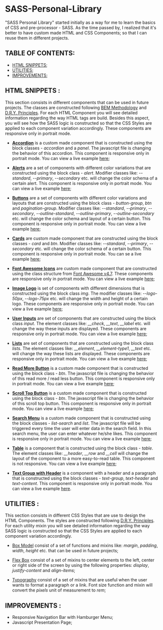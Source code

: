 # SASS-Personal-Library

"SASS Personal Library" started initially as a way for me to learn the basics of CSS and pre-processor - SASS. As the time passed by, I realized that it's better to have custom made HTML and CSS Components; so that I can reuse them in different projects.

## TABLE OF CONTENTS:

- [HTML SNIPPETS](#html_snippets);
- [UTILITIES](#utilities);
- [IMPROVEMENTS](#improvements);

## HTML SNIPPETS <a name="html_snippets"></a>:

This section consists in different components that can be used in future projects. The classes are constructed following [BEM Methodology](http://getbem.com/naming/ "BEM Methodology") and [D.R.Y. Principles](https://en.wikipedia.org/wiki/Don%27t_repeat_yourself "Don't Repeat Yourself Principles"). For each HTML Component you will see detailed information regarding the way HTML tags are build. Besides this aspect, you will see how the SASS logic is constructed so that the CSS Styles are applied to each component variation accordingly. These components are responsive only in portrait mode.

- <b><u>Accordion</u></b> is a custom made component that is constructed using the block classes - *accordion* and a *panel*. The javascript file is changing the behavior of this accordion. This component is responsive only in portrait mode. You can view a live example [here](https://liviu-voica.ro/My%20Portfolio/SASS-Personal-Library/html_components/accordion.html);

- <b><u>Alerts</u></b> are a set of components with different color variations that are constructed using the block class - *alert*. Modifier classes like: *--standard*, *--primary*, *--secondary* etc. will change the color schema of a certain alert. This component is responsive only in portrait mode. You can view a live example [here](https://liviu-voica.ro/My%20Portfolio/SASS-Personal-Library/html_components/alerts.html);

- <b><u>Buttons</u></b> are a set of components with different color variations and layouts that are constructed using the block class - *button-group*, *btn* and *pagination-group*. Modifier classes like: *--standard*, *--primary*, *--secondary*, *--outline-standard*, *--outline-primary*, *--outline-secondary* etc. will change the color schema and layout of a certain button. This component is responsive only in portrait mode. You can view a live example [here](https://liviu-voica.ro/My%20Portfolio/SASS-Personal-Library/html_components/buttons.html);

- <b><u>Cards</u></b> are custom made component that are constructed using the block classes - *card* and *btn*. Modifier classes like: *--standard*, *--primary*, *--secondary* etc. will change the color schema of a certain button. This component is responsive only in portrait mode. You can se a live example [here](https://liviu-voica.ro/My%20Portfolio/SASS-Personal-Library/html_components/cards.html);

- <b><u>Font Awesome Icons</u></b> are custom made component that are constructed using the class structure from [Font Awesome v4.7](https://fontawesome.com/v4.7.0/ "Font Awesome v4.7"). These components are responsive only in portrait mode. You can view a live example [here](https://liviu-voica.ro/My%20Portfolio/SASS-Personal-Library/html_components/icons.html);

- <b><u>Image Logo</u></b> is set of components with different dimensions that is constructed using the block class *img*. The modifier classes like: *--logo-50px*, *--logo-75px* etc. will change the width and height of a certain logo. These components are responsive only in portrait mode. You can view a live example [here](https://liviu-voica.ro/My%20Portfolio/SASS-Personal-Library/html_components/image-logo.html);

- <b><u>User Inputs</u></b> are set of components that are constructed using the block class *input*. The element classes like: *__check*, *__text*, *__label* etc. will change the way these inputs are displayed. These components are responsive only in portrait mode. You can view a live example [here](https://liviu-voica.ro/My%20Portfolio/SASS-Personal-Library/html_components/inputs.html);

- <b><u>Lists</u></b> are set of components that are constructed using the block class *lists*. The element classes like: *__element*, *__element-type1*, *__text* etc. will change the way these lists are displayed. These components are responsive only in portrait mode. You can view a live example [here](https://liviu-voica.ro/My%20Portfolio/SASS-Personal-Library/html_components/lists.html);

- <b><u>Read More Button</u></b> is a custom made component that is constructed using the block class - *btn*. The javascript file is changing the behavior of this read more / read less button. This component is responsive only in portrait mode. You can view a live example [here](https://liviu-voica.ro/My%20Portfolio/SASS-Personal-Library/html_components/read-more.html);

- <b><u>Scroll Top Button</u></b> is a custom made component that is constructed using the block class - *btn*. The javascript file is changing the behavior of this scroll top button. This component is responsive only in portrait mode. You can view a live example [here](https://liviu-voica.ro/My%20Portfolio/SASS-Personal-Library/html_components/scroll-top-btn.html);

- <b><u>Search Menu</u></b> is a custom made component that is constructed using the block classes - *list-search* and *list*. The javascript file will be triggered every time the user will enter data in the search field. In this search menu, the user can enter whatever he/she likes. This component is responsive only in portrait mode. You can view a live example [here](https://liviu-voica.ro/My%20Portfolio/SASS-Personal-Library/html_components/scroll-top-btn.html);

- <b><u>Table</u></b> is a component that is constructed using the block class - *table*. The element classes like: *__header*, *__row* and *__cell* will change the layout of the component to a more easy-to-read table. This component is not responsive. You can view a live example [here](https://liviu-voica.ro/My%20Portfolio/SASS-Personal-Library/html_components/tables.html);

- <b><u>Text Group with Header</u></b> is a component with a header and a paragraph that is constructed using the block classes - *text-group*, *text-header* and *text-content*. This component is responsive only in portrait mode. You can view a live example [here](https://liviu-voica.ro/My%20Portfolio/SASS-Personal-Library/html_components/text-group.html).

## UTILITIES <a name="utilities"></a>:

This section consists in different CSS Styles that are use to design the HTML Components. The styles are constructed following [D.R.Y. Principles](https://en.wikipedia.org/wiki/Don%27t_repeat_yourself "Don't Repeat Yourself Principles"). For each utility mixin you will see detailed information regarding the way SASS logic is constructed so that the CSS Styles are applied to each component variation accordingly.

- [Box Model](https://liviu-voica.ro/assets/html/box-model.html "Box Model Utilities") consist of a set of functions and mixins like: *margin*, *padding*, *width*, *height* etc. that can be used in future projects;

- [Flex Box](https://liviu-voica.ro/assets/html/flexbox.html "Flex Box Utilities") consist of a set of mixins to center elements to the left, center or right side of the screen by using the following properties: *display*, *justify-content* and *align-items*;

- [Typography](https://liviu-voica.ro/assets/html/typography.html "Typography Utilities") consist of a set of mixins that are useful when the user wants to format a paragraph or a link. Font size function and mixin will convert the *pixels* unit of measurement to *rem*;

## IMPROVEMENTS <a name="improvements"></a>:

- Responsive Navigation Bar with Hamburger Menu;
- Javascript Presentation Page;